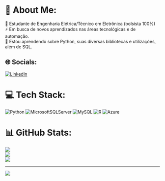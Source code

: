 # 💫 About Me:
🔭 Estudante de Engenharia Elétrica/Técnico em Eletrônica (bolsista 100%)<br>⚡ Em busca de novos aprendizados nas áreas tecnológicas e de automação.<br>🌱 Estou aprendendo sobre Python, suas diversas bibliotecas e utilizações, além de SQL.<br>


## 🌐 Socials:
[![LinkedIn](https://img.shields.io/badge/LinkedIn-%230077B5.svg?logo=linkedin&logoColor=white)](https://linkedin.com/in/https://www.linkedin.com/in/milleny-ramos-laurintino-220882167/) 

# 💻 Tech Stack:
![Python](https://img.shields.io/badge/python-3670A0?style=for-the-badge&logo=python&logoColor=ffdd54) ![MicrosoftSQLServer](https://img.shields.io/badge/Microsoft%20SQL%20Sever-CC2927?style=for-the-badge&logo=microsoft%20sql%20server&logoColor=white) ![MySQL](https://img.shields.io/badge/mysql-%2300f.svg?style=for-the-badge&logo=mysql&logoColor=white) ![R](https://img.shields.io/badge/r-%23276DC3.svg?style=for-the-badge&logo=r&logoColor=white) ![Azure](https://img.shields.io/badge/azure-%230072C6.svg?style=for-the-badge&logo=azure-devops&logoColor=white)
# 📊 GitHub Stats:
![](https://github-readme-stats.vercel.app/api?username=MillenyRamos1&theme=radical&hide_border=false&include_all_commits=false&count_private=false)<br/>
![](https://github-readme-streak-stats.herokuapp.com/?user=MillenyRamos1&theme=radical&hide_border=false)<br/>
![](https://github-readme-stats.vercel.app/api/top-langs/?username=MillenyRamos1&theme=radical&hide_border=false&include_all_commits=false&count_private=false&layout=compact)

---
[![](https://visitcount.itsvg.in/api?id=MillenyRamos1&icon=0&color=0)](https://visitcount.itsvg.in)

<!-- Proudly created with GPRM ( https://gprm.itsvg.in ) -->